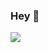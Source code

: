 ### Hey 👋

[![](https://img.shields.io/badge/-Filip%20Forsström-blue?style=flat-square&logo=Linkedin&logoColor=white&link=https://www.linkedin.com/in/filip-forsstr%C3%B6m-366509220/)](https://www.linkedin.com/in/filip-forsstr%C3%B6m-366509220/)
